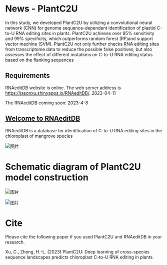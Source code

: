 # News - PlantC2U

In this study, we developed PlantC2U by utilizing a convolutional neural network (CNN) for genome sequence-dependent identification of plastid C-to-U RNA editing sites in plants. PlantC2U achieves over 95% sensitivity and 99% specificity, which outperforms random forest (RF)and support vector machine (SVM). PlantC2U not only further checks RNA editing sites from transcriptome data to reduce the possible false positives, but also assesses the effect of different mutations on C-to-U RNA editing status based on the flanking sequences

## Requirements
RNAeditDB website is online. The web server address is https://jasonxu.shinyapps.io/RNAeditDB/. 2023-04-11

The RNAeditDB coming soon: 2023-4-8

## [Welcome to RNAeditDB](https://jasonxu.shinyapps.io/RNAeditDB/)

RNAeditDB is a database for identification of C-to-U RNA editing sites in the chloroplast of mangrove species

![图片](https://user-images.githubusercontent.com/11934986/230062862-b33636c7-bab6-44d8-8ca3-4c8e5d432339.png)


# Schematic diagram of PlantC2U model construction

![图片](https://user-images.githubusercontent.com/11934986/202233185-023ceb03-5643-4b63-afa4-7d3e949aea9d.png)


![图片](https://user-images.githubusercontent.com/11934986/200177071-788c4956-5d49-4083-a866-f01b25b62f27.png)

# Cite
Please cite the following paper if you used PlantC2U and RNAeditDB in your research.  

Xu, C., Zheng, H.-L. (2023) PlantC2U: Deep learning of cross-species sequence landscapes predicts chloroplast C-to-U RNA editing in plants.
